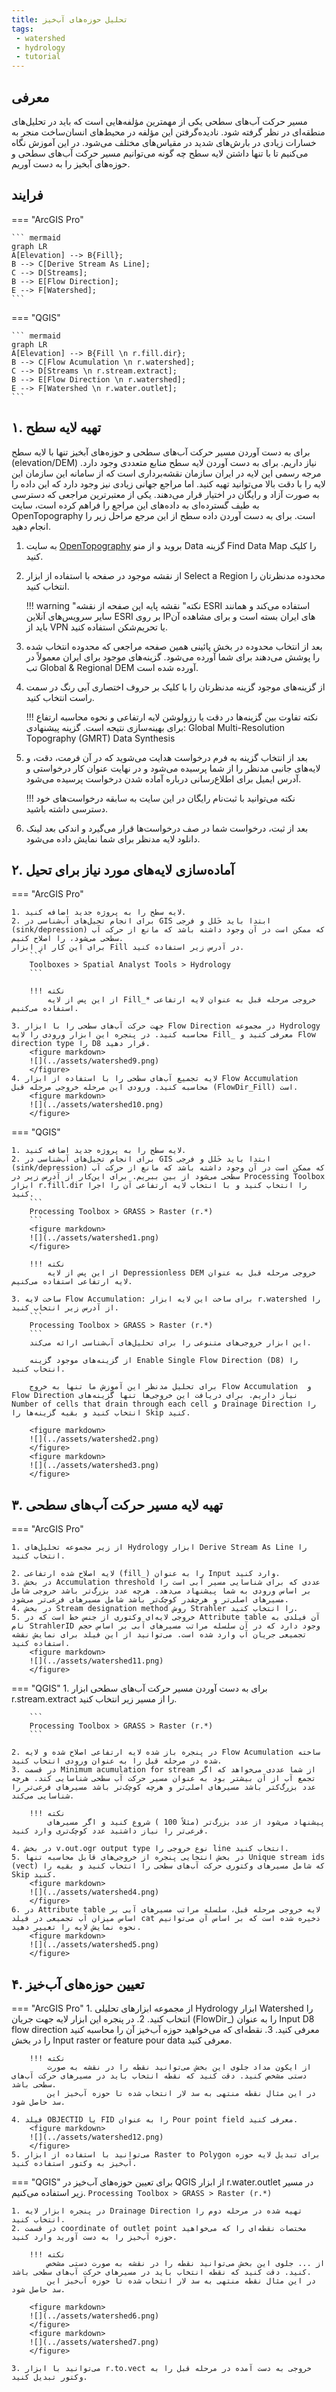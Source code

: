 ```yaml
---
title: تحلیل حوزه‌های آب‌خیز 
tags:
 - watershed
 - hydrology
 - tutorial
---
```


## معرفی
مسیر حرکت آب‌های سطحی یکی از مهمترین مؤلفه‌هایی است که باید در تحلیل‌های منطقه‌ای در نظر گرفته شود. نادیده‌گرفتن این مؤلفه‌ در محیط‌های انسان‌ساخت منجر به خسارات زیادی در بارش‌های شدید در مقیاس‌های مختلف می‌شود. در این آموزش نگاه می‌کنیم تا با تنها داشتن لایه سطح چه گونه می‌توانیم مسیر حرکت آب‌های سطحی و حوزه‌های آبخیز را به دست آوریم.

## فرایند

=== "ArcGIS Pro"

    ``` mermaid
    graph LR
    A[Elevation] --> B{Fill};
    B --> C[Derive Stream As Line];
    C --> D[Streams];
    B --> E[Flow Direction];
    E --> F[Watershed];
    ```
=== "QGIS"

    ``` mermaid
    graph LR
    A[Elevation] --> B{Fill \n r.fill.dir};
    B --> C[Flow Acumulation \n r.watershed];
    C --> D[Streams \n r.stream.extract];
    B --> E[Flow Direction \n r.watershed];
    E --> F[Watershed \n r.water.outlet];
    ```

## ۱. تهیه لایه سطح
برای به دست آوردن مسیر حرکت آب‌های سطحی و حوزه‌های آبخیز تنها با لایه سطح (elevation/DEM) نیاز داریم. برای به دست آوردن لایه سطح منابع متعددی وجود دارد. مرجه رسمی این لایه در ایران سازمان نقشه‌برداری است که از سامانه این سازمان این لایه را با دقت بالا می‌توانید تهیه کنید. اما مراجع جهانی زیادی نیز وجود دارد که این داده را به صورت آزاد و رایگان در اختیار قرار می‌دهند. یکی از معتبرترین مراجعی که دسترسی به طیف گسترده‌ای به داده‌های این مراجع را فراهم کرده است، سایت OpenTopography است. برای به دست آوردن داده سطح از این مرجع مراحل زیر را انجام دهید.

1. به سایت [OpenTopography](https://opentopography.org/) بروید و از منو Data گزینه Find Data Map را کلیک کنید.
2. از نقشه موجود در صفحه با استفاده از ابزار Select a Region محدوده مدنظرتان را انتخاب کنید.

    !!! warning "نکته"
        نقشه پایه این صفحه از نقشه ESRI استفاده می‌کند و همانند سایر سرویس‌های آنلاین ESRI بر روی IPهای ایران بسته است و برای مشاهده آن باید از VPN یا تحریم‌شکن استفاده کنید.

3. بعد از انتخاب محدوده در بخش پائینی همین صفحه مراجعی که محدوده انتخاب شده را پوشش می‌دهند برای شما آورده می‌شود. گزینه‌های موجود برای ایران معمولاً در تب Global & Regional DEM آورده شده است.
4. از گزینه‌های موجود گزینه مدنظرتان را با کلیک بر حروف اختصاری آبی رنگ در سمت راست انتخاب کنید.

    !!! نکته
        تفاوت بین گزینه‌ها در دقت یا رزولوشن لایه ارتفاعی و نحوه محاسبه ارتفاع برای بهینه‌سازی نتیجه است. 
        گزینه پیشنهادی: Global Multi-Resolution Topography (GMRT) Data Synthesis 

5. بعد از انتخاب گزینه به فرم درخواست هدایت می‌شوید که در آن فرمت، دقت، و لایه‌های جانبی مدنظر را از شما پرسیده می‌شود و در نهایت عنوان کار درخواستی و آدرس ایمیل برای اطلاع‌رسانی درباره آماده شدن درخواست پرسیده می‌شود.

    !!! نکته
        می‌توانید با ثبت‌نام رایگان در این سایت به سابقه درخواست‌های خود دسترسی داشته باشید.

6. بعد از ثبت، درخواست شما در صف درخواست‌ها قرار می‌گیرد و اندکی بعد لینک دانلود لایه مدنظر برای شما نمایش داده می‌شود.

## ۲. آماده‌سازی لایه‌های مورد نیاز برای تحیل

=== "ArcGIS Pro"
    
    1. لایه سطح را به پروژه جدید اضافه کنید.
    2. برای انجام تحیل‌های آب‌شناسی در GIS ابتدا باید خَلل و فرجی (sink/depression) که ممکن است در آن وجود داشته باشد که مانع از حرکت آب سطحی می‌شود، را اصلاح کنیم.
    برای این کار از ابزار Fill در آدرس زیر استفاده کنید.
        ```
        Toolboxes > Spatial Analyst Tools > Hydrology 
        ```

        !!! نکته
            از این‌ پس از لایه Fill_* خروجی مرحله قبل به عنوان لایه ارتفاعی استفاده می‌کنیم.

    3. جهت حرکت آب‌های سطحی را با ابزار Flow Direction در مجموعه Hydrology محاسبه کنید. در پنجره این ابزار ورودی را لایه Fill_ معرفی کنید و Flow direction type را D8 قرار دهید.
        <figure markdown>
        ![](../assets/watershed9.png)
        </figure>
    4. لایه تجمیع آب‌های سطحی را با استفاده از ابزار Flow Accumulation محاسبه کنید. ورودی این مرحله خروجی مرحله قبل (FlowDir_Fill) است. 
        <figure markdown>
        ![](../assets/watershed10.png)
        </figure>



=== "QGIS"

    1. لایه سطح را به پروژه جدید اضافه کنید.
    2. برای انجام تحیل‌های آب‌شناسی در GIS ابتدا باید خَلل و فرجی (sink/depression) که ممکن است در آن وجود داشته باشد که مانع از حرکت آب سطحی می‌شود از بین ببریم. برای این‌کار از آدرس زیر در Processing Toolbox ابزار r.fill.dir را انتخاب کنید و با انتخاب لایه ارتفاعی آن را اجرا کنید.
        ```
        Processing Toolbox > GRASS > Raster (r.*) 
        ```
        <figure markdown>
        ![](../assets/watershed1.png)
        </figure>

        !!! نکته
            از این‌ پس از لایه Depressionless DEM خروجی مرحله قبل به عنوان لایه ارتفاعی استفاده می‌کنیم.

    3. ساخت لایه Flow Accumulation: برای ساخت این لایه ابزار r.watershed را از آدرس زیر انتخاب کنید. 
        ```
        Processing Toolbox > GRASS > Raster (r.*) 
        ```
        این ابزار خروجی‌های متنوعی را برای تحلیل‌های آب‌شناسی ارائه می‌کند.

        از گزینه‌های موجود گزینه Enable Single Flow Direction (D8) را انتخاب کنید. 
 
        برای تحلیل مدنظر این آموزش ما تنها به خروج Flow Accumulation  و Flow Direction نیاز داریم. برای دریافت این خروجی‌ها تنها گزینه‌های  Number of cells that drain through each cell و Drainage Direction را انتخاب کنید و بقیه گزینه‌ها را Skip کنید.

        <figure markdown>
        ![](../assets/watershed2.png)
        </figure>
        <figure markdown>
        ![](../assets/watershed3.png)
        </figure>

## ۳. تهیه لایه مسیر حرکت آب‌های سطحی

=== "ArcGIS Pro"

    1. از زیر مجموعه تحلیل‌های Hydrology ابزار Derive Stream As Line را انتخاب کنید.

    2. لایه اصلاح شده ارتفاعی (fill_) را به عنوان Input وارد کنید.
    3. در بخش Accumulation threshold عددی که برای شناسایی مسیر آبی است را بر اساس ورودی به شما پیشنهاد می‌دهد. هرچه عدد بزرگ‌تر باشد خروجی شامل مسیرهای اصلی‌تر و هرچقدر کوچک‌تر باشد شامل مسیرهای فرعی‌تر می‌شود.
    4. در بخش Stream designation method روش Strahler را انتخاب کنید.
    5. خروجی لایه‌ای وکتوری از جنس خط است که در Attribute table آن فیلدی به نام StrahlerID وجود دارد که در آن سلسله مراتب مسیرهای آبی بر اساس حجم تجمیعی جریان آب وارد شده است. می‌توانید از این فیلد برای نمایش نقشه استفاده کنید.
        <figure markdown>
        ![](../assets/watershed11.png)
        </figure>


=== "QGIS"
    1. برای به دست آوردن مسیر حرکت آب‌های سطحی ابزار r.stream.extract را از مسیر زیر انتخاب کنید.

        ```
        Processing Toolbox > GRASS > Raster (r.*) 
        ```

    2. در پنجره باز شده لایه ارتفاعی اصلاح شده و لایه Flow Acumulation ساخته شده در مرحله قبل را به عنوان ورودی انتخاب کنید. 
    3. در قسمت Minimum acumulation for stream از شما عددی می‌خواهد که اگر تجمع آب از آن بیشتر بود به عنوان مسیر حرکت آب سطحی شناسایی کند. هرچه عدد بزرگ‌کتر باشد مسیرهای اصلی‌تر و هرچه کوچک‌تر باشد مسیرهای فرعی‌تر را شناسایی می‌کند.

        !!! نکته
            پیشنهاد می‌شود از عدد بزرگ‌تر (مثلاً 100 ) شروع کنید و اگر مسیرهای فرعی‌تر را نیاز داشتید عدد کوچک‌تری وارد کنید.

    4. در بخش v.out.ogr output type نوع خروجی را line انتخاب کنید.
    5. در بخش انتخایی پنجره از خروجی‌های قابل محاسبه تنها Unique stream ids (vect) که شامل مسیرهای وکتوری حرکت آب‌های سطحی را انتخاب کنید و بقیه را Skip کنید.
        <figure markdown>
        ![](../assets/watershed4.png)
        </figure>
    6. در Attribute table لایه خروجی مرحله قبل، سلسله مراتب مسیرهای آبی بر اساس میزان آب تجمیعی در فیلد cat ذخیره شده است که بر اساس آن می‌توانیم نحوه نمایش لایه را تغییر دهید.
        <figure markdown>
        ![](../assets/watershed5.png)
        </figure>

## ۴. تعیین حوزه‌های آب‌خیز

=== "ArcGIS Pro"
    1. از مجموعه ابزارهای تحلیلی Hydrology ابزار Watershed را انتخاب کنید.
    2. در پنجره این ابزار لایه جهت جریان (FlowDir_) را به عنوان Input D8 flow direction معرفی کنید.
    3. نقطه‌ای که می‌خواهید حوزه آب‌خیز آن را محاسبه کنید را در بخش Input raster or feature pour data معرفی کنید. 

        !!! نکته
            از ایکون مداد جلوی این بخش می‌توانید نقطه را در نقشه به صورت دستی مشخص کنید. دقت کنید که نقطه انتخاب باید در مسیرهای حرکت آب‌های سطحی باشد.
            در این مثال نقطه منتهی به سد لار انتخاب شده تا حوزه آب‌خیز این سد حاصل شود.

    4. فیلد OBJECTID یا FID را به عنوان Pour point field معرفی کنید.
        <figure markdown>
        ![](../assets/watershed12.png)
        </figure>
    5. می‌توانید با استفاده از ابزار Raster to Polygon برای تبدیل لایه حوزه آب‌خیز به وکتور استفاده کنید.

=== "QGIS"
    برای تعیین حوزه‌های آب‌خیز در QGIS از ابزار r.water.outlet در مسیر زیر استفاده می‌کنیم.
        ```
        Processing Toolbox > GRASS > Raster (r.*) 
        ```

    1. در پنجره ابزار لایه Drainage Direction تهیه شده در مرحله دوم را انتخاب کنید.
    2. در قسمت coordinate of outlet point مختصات نقطه‌ای را که می‌خواهید حوزه آب‌خیز را به دست آورید وارد کنید. 

        !!! نکته
            از ... جلوی این بخش می‌توانید نقطه را در نقشه به صورت دستی مشخص کنید. دقت کنید که نقطه انتخاب باید در مسیرهای حرکت آب‌های سطحی باشد.
            در این مثال نقطه منتهی به سد لار انتخاب شده تا حوزه آب‌خیز این سد حاصل شود.
        
        <figure markdown>
        ![](../assets/watershed6.png)
        </figure>
        <figure markdown>
        ![](../assets/watershed7.png)
        </figure>

    3. می‌توانید با ابزار r.to.vect خروجی به دست آمده در مرحله قبل را به وکتور تبدیل کنید.